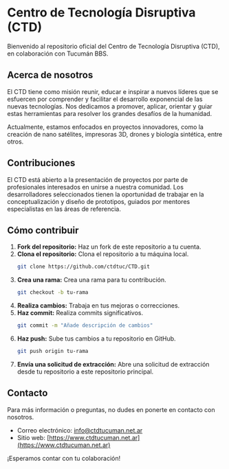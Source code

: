 # Centro de Tecnología Disruptiva (CTD)

Bienvenido al repositorio oficial del Centro de Tecnología Disruptiva (CTD), en colaboración con Tucumán BBS.

## Acerca de nosotros

El CTD tiene como misión reunir, educar e inspirar a nuevos líderes que se esfuercen por comprender y facilitar el desarrollo exponencial de las nuevas tecnologías. Nos dedicamos a promover, aplicar, orientar y guiar estas herramientas para resolver los grandes desafíos de la humanidad.

Actualmente, estamos enfocados en proyectos innovadores, como la creación de nano satélites, impresoras 3D, drones y biología sintética, entre otros.

## Contribuciones

El CTD está abierto a la presentación de proyectos por parte de profesionales interesados en unirse a nuestra comunidad. Los desarrolladores seleccionados tienen la oportunidad de trabajar en la conceptualización y diseño de prototipos, guiados por mentores especialistas en las áreas de referencia.

## Cómo contribuir

1. **Fork del repositorio:** Haz un fork de este repositorio a tu cuenta.
2. **Clona el repositorio:** Clona el repositorio a tu máquina local.
   ```bash
   git clone https://github.com/ctdtuc/CTD.git
   ```
3. **Crea una rama:** Crea una rama para tu contribución.
   ```bash
   git checkout -b tu-rama
   ```
4. **Realiza cambios:** Trabaja en tus mejoras o correcciones.
5. **Haz commit:** Realiza commits significativos.
   ```bash
   git commit -m "Añade descripción de cambios"
   ```
6. **Haz push:** Sube tus cambios a tu repositorio en GitHub.
   ```bash
   git push origin tu-rama
   ```
7. **Envía una solicitud de extracción:** Abre una solicitud de extracción desde tu repositorio a este repositorio principal.

## Contacto

Para más información o preguntas, no dudes en ponerte en contacto con nosotros.

- Correo electrónico: info@ctdtucuman.net.ar
- Sitio web: [https://www.ctdtucuman.net.ar](https://www.ctdtucuman.net.ar)

¡Esperamos contar con tu colaboración!
